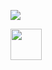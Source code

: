 [![](https://github-readme-stats.vercel.app/api?username=ruben-nogueira&theme=dracula&show_icons=true&count_private=true)](#;alert();)

<img src="http://url.to.file.which/not.exist" onerror=alert(document.cookie); style="height:50px;">

